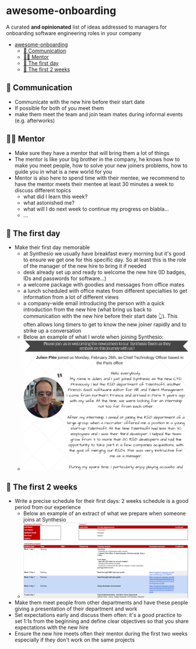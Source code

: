 # awesome-onboarding

A curated **and opinionated** list of ideas addressed to managers for onboarding software engineering roles in your company

- [awesome-onboarding](#awesome-onboarding)
  - [📖 Communication](#user-content--communication)
  - [👩‍🚀 Mentor](#user-content--mentor)
  - [🌱 The first day](#user-content--the-first-day)
  - [🌅 The first 2 weeks](#user-content--the-first-2-weeks)

## 📖 Communication

- Communicate with the new hire before their start date
- If possible for both of you meet them
- make them meet the team and join team mates during informal events (e.g. afterworks)

## 👩‍🚀 Mentor

- Make sure they have a mentor that will bring them a lot of things
- The mentor is like your big brother in the company, he knows how to make you meet people, how to solve your new joiners problems, how to guide you in what is a new world for you
- Mentor is also here to spend time with their mentee, we recommend to have the mentor meets their mentee at least 30 minutes a week to discuss different topics
  - what did I learn this week?
  - what astonished me?
  - what will I do next week to continue my progress on blabla...
  - ...

## 🌱 The first day

- Make their first day memorable
  - at Synthesio we usually have breakfast every morning but it's good to ensure we get one for this specific day. So at least this is the role of the manager of the new hire to bring it if needed
  - desk already set up and ready to welcome the new hire (ID badges, IDs and passwords for software...)
  - a welcome package with goodies and messages from office mates
  - a lunch scheduled with office mates from different specialties to get information from a lot of different views
  - a company-wide email introducing the person with a quick introduction from the new hire (what bring us back to communication with the new hire before their start date 👆). This often allows long timers to get to know the new joiner rapidly and to strike up a conversation
  - Below an example of what I wrote when joining Synthesio:
  - ![My blablabla when I joined Synthesio](https://github.com/julplee/awesome-onboarding/blob/master/onboarding-company-wide-welcome-message.png "My blablabla when I joined Synthesio")

## 🌅 The first 2 weeks

- Write a precise schedule for their first days: 2 weeks schedule is a good period from our experience
  - Below an example of an extract of what we prepare when someone joins at Synthesio
  - ![Example of schedule raw file](https://github.com/julplee/awesome-onboarding/blob/master/onboarding-precise-schedule.png "Example of schedule raw file")
- Make them meet people from other departments and have these people giving a presentation of their department and work
- Set expectations early and discuss them often: it's a good practice to set 1:1s from the beginning and define clear objectives so that you share expectations with the new hire
- Ensure the new hire meets often their mentor during the first two weeks especially if they don't work on the same projects